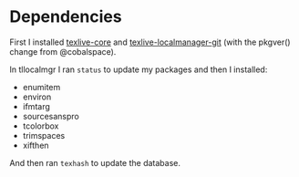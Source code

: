 # Dependencies
First I installed [texlive-core](https://www.archlinux.org/packages/extra/any/texlive-core/) and [texlive-localmanager-git](https://aur.archlinux.org/packages/texlive-localmanager-git/) (with the pkgver() change from @cobalspace).

In tllocalmgr I ran `status` to update my packages and then I installed:
 - enumitem
 - environ
 - ifmtarg
 - sourcesanspro
 - tcolorbox
 - trimspaces
 - xifthen

And then ran `texhash` to update the database.

